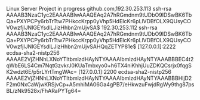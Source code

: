 Linux Server Project in progress
github.com,192.30.253.113 ssh-rsa AAAAB3NzaC1yc2EAAAABIwAAAQEAq2A7hRGmdnm9tUDbO9IDSwBK6TbQa+PXYPCPy6rbTrTtw7PHkccKrpp0yVhp5HdEIcKr6pLlVDBfOLX9QUsyCOV0wzfjIJNlGEYsdlLJizHhbn2mUjvSA$
192.30.253.112 ssh-rsa AAAAB3NzaC1yc2EAAAABIwAAAQEAq2A7hRGmdnm9tUDbO9IDSwBK6TbQa+PXYPCPy6rbTrTtw7PHkccKrpp0yVhp5HdEIcKr6pLlVDBfOLX9QUsyCOV0wzfjIJNlGEYsdlLJizHhbn2mUjvSAHQqZETYP81e$
[127.0.0.1]:2222 ecdsa-sha2-nistp256 AAAAE2VjZHNhLXNoYTItbmlzdHAyNTYAAAAIbmlzdHAyNTYAAABBBEC4t2qWbE6LS4Cm7NqtGzvkrJ0KUaTmbxyo0+h6TX4niKhhjUuZDKQCsrjx0fqgSK2wdzt6E/p5rLYrtTmgWAc=
[127.0.0.1]:2200 ecdsa-sha2-nistp256 AAAAE2VjZHNhLXNoYTItbmlzdHAyNTYAAAAIbmlzdHAyNTYAAABBBHljD2F2m0NxCaWjwKRSjvCp+A5mhiMA06Ga4gPB7/eHkwzuFwjdRgWy9thg87psBL/zNk9528x/FhARaPYTg64=


